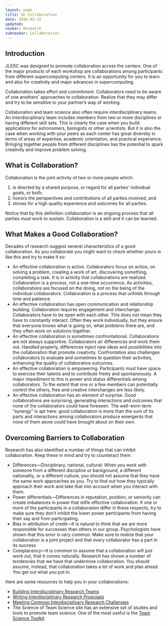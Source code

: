 ```yaml
---
layout: page
title: On Collaboration
date: 2016-02-15
updated:
navbar: Research
subnavbar: Collaboration
---
```


## Introduction

JLESC was designed to promote collaboration across the centers. One of the major products of each workshop are collaborations among participants from different supercomputing centers. It is an opportunity for you to learn and also for creativity and major advances in supercomputing.  

Collaboration takes effort and commitment. Collaborators need to be aware of one anothers' approaches to collaboration. Realize that they may differ and try to be sensitive to your partner’s way of working.

Collaboration and team science also often require interdisciplinary teams. An interdisciplinary team includes members from two or more disciplines or having different skill sets. This is clearly the case when you build applications for astronomers, biologists or other scientists. But it is also the case when working with your peers as each center has great diversity in terms of areas of expertise, academic orientation, and practical experience. Bringing together people from different disciplines has the potential to spark creativity and improve problem solving.  

## What is Collaboration?

Collaboration is the joint activity of two or more people which: 

1. is directed by a shared purpose, or regard for all parties’ individual goals, or both; 
1. honors the perspectives and contributions of all parties involved; and 
1. strives for a high quality experience and outcomes for all parties.  

Notice that by this definition collaboration is an ongoing process that all parties must work to sustain.  Collaboration is a skill and it can be learned.  

## What Makes a Good Collaboration?

Decades of research suggest several characteristics of a good collaboration.  As you collaborate you might want to check whether yours is like this and try to make it so: 

* An effective collaboration is active.  Collaborators focus on action, on solving a problem, creating a work of art, discovering something, completing a task.  It is in activity that collaborations are realized.  Collaboration is a process, not a one-time occurrence.  As activities, collaborations are focused on the doing, not on the being of the individual collaborators.  Collaboration is a process that unfolds through time and patience.
* An effective collaboration has open communication and relationship building.  Collaboration requires engagement and interchange.  Collaborators have to be open with each other.  This does not mean they have to constantly interact.  Often they work individually, but they ensure that everyone knows what is going on, what problems there are, and they often work on solutions together.
* An effective collaboration is sometimes confrontational.  Collaborations are not always supportive. Collaborators air differences and work them out.  Handled properly, differences inject new ideas and possibilities into the collaboration that promote creativity.  Confrontation also challenges collaborators to evaluate and sometimes to question their activities, enhancing the quality of collaborative outcomes.
* An effective collaboration is empowering.  Participants must have space to exercise their talents and to contribute freely and spontaneously.  A major impediment to this is power and status differentials among collaborators.  To the extent that one or a few members can potentially control the others, free and creative interchanges are less likely.  
* An effective collaboration has an element of surprise.  Good collaborations are surprising, generating interactions and outcomes that none of the collaborators could have foreseen.  The well-worn term “synergy” is apt here:  good collaboration is more than the sum of its parts and interactions among collaborators produce emergents that none of them alone could have brought about on their own.  


## Overcoming Barriers to Collaboration

Research has also identified a number of things that can inhibit collaboration.  Keep these in mind and try to counteract them.

* Differences—Disciplinary, national, cultural:  When you work with someone from a different discipline or background, a different nationality, or a different culture, you should not assume that they have the same work approaches as you.  Try to find out how they typically approach their work and take that into account when you interact with them.
* Power differentials—Differences in reputation, position, or seniority can create imbalances in power that stifle effective collaboration.  If one or more of the participants in a collaboration differ in these respects, try to make sure they don’t inhibit the lower power participants from having their say and from participating. 
* Bias in attribution of credit—It is natural to think that we are more responsible for successes than others in our group.  Psychologists have shown that this error is very common.  Make sure to realize that your collaboration is a joint project and that every collaborator has a part in its success
* Complacency—It is common to assume that a collaboration will just work out, that it comes naturally.  Research has shown a number of tendencies that we have that undermine collaboration.  You should assume, instead, that collaboration takes a lot of work and plan ahead.  You get out what you put in.

Here are some resources to help you in your collaborations:

* [Building Interdisciplinary Research Teams](/downloads/docs/ISSTI_Briefing_Note_3-Building_Interdisicplinary_Research_Teams.pdf)
* [Writing Interdisciplinary Research Proposals](/downloads/docs/ISSTI_Briefing_Note_1-Writing_Interdisciplinary_Research_Proposals.pdf)
* [Meeting Common Interdisciplinary Research Challenges](/downloads/docs/ISSTI_Briefing_Note_5-Meeting_Common_Interdisciplinary_Research_Challenges.pdf)
* The Science of Team Science site has an extensive set of studies and tools to promote team science.  One of the most useful is the [Team Science Toolkit](https://www.teamsciencetoolkit.cancer.gov/Public/Home.aspx)
